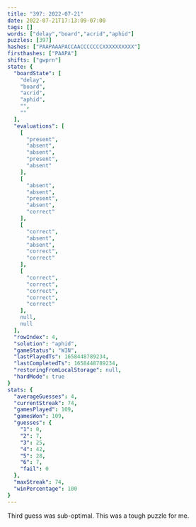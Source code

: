 ```yaml
---
title: "397: 2022-07-21"
date: 2022-07-21T17:13:09-07:00
tags: []
words: ["delay","board","acrid","aphid"]
puzzles: [397]
hashes: ["PAAPAAAPACCAACCCCCCCXXXXXXXXXX"]
firsthashes: ["PAAPA"]
shifts: ["gwprn"]
state: {
  "boardState": [
    "delay",
    "board",
    "acrid",
    "aphid",
    "",
    ""
  ],
  "evaluations": [
    [
      "present",
      "absent",
      "absent",
      "present",
      "absent"
    ],
    [
      "absent",
      "absent",
      "present",
      "absent",
      "correct"
    ],
    [
      "correct",
      "absent",
      "absent",
      "correct",
      "correct"
    ],
    [
      "correct",
      "correct",
      "correct",
      "correct",
      "correct"
    ],
    null,
    null
  ],
  "rowIndex": 4,
  "solution": "aphid",
  "gameStatus": "WIN",
  "lastPlayedTs": 1658448789234,
  "lastCompletedTs": 1658448789234,
  "restoringFromLocalStorage": null,
  "hardMode": true
}
stats: {
  "averageGuesses": 4,
  "currentStreak": 74,
  "gamesPlayed": 109,
  "gamesWon": 109,
  "guesses": {
    "1": 0,
    "2": 7,
    "3": 25,
    "4": 42,
    "5": 28,
    "6": 7,
    "fail": 0
  },
  "maxStreak": 74,
  "winPercentage": 100
}
---
```


<!-- more -->
Third guess was sub-optimal. This was a tough puzzle for me. 
